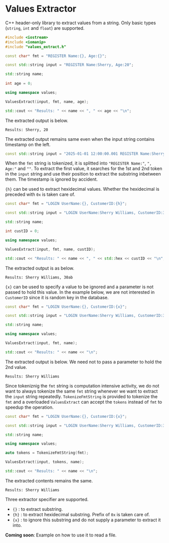 # Values Extractor

C++ header-only library to extract values from a string. Only basic types (`string`, `int` and `float`) are supported.

```Cpp
#include <iostream>
#include <iomanip>
#include "values_extract.h"

const char* fmt = "REGISTER Name:{}, Age:{}";

const std::string input = "REGISTER Name:Sherry, Age:20";

std::string name;
	
int age = 0;

using namespace values;

ValuesExtract(input, fmt, name, age);

std::cout << "Results: " << name << ", " << age << "\n";
```

The extracted output is below.

```
Results: Sherry, 20
```

The extracted output remains same even when the input string contains timestamp on the left.

```Cpp
const std::string input = "2025-01-01 12:00:00.001 REGISTER Name:Sherry, Age:20";
```

When the `fmt` string is tokenized, it is splitted into `"REGISTER Name:"`, `", Age:"` and `""`. To extract the first value, it searches for the 1st and 2nd token in the `input` string and use their position to extract the substring inbetween them. The timestamp is ignored by accident.

`{h}` can be used to extract hexidecimal values. Whether the hexidecimal is preceded with `0x` is taken care of.

```Cpp
const char* fmt = "LOGIN UserName:{}, CustomerID:{h}";

const std::string input = "LOGIN UserName:Sherry Williams, CustomerID:30AB";

std::string name;

int custID = 0;

using namespace values;

ValuesExtract(input, fmt, name, custID);

std::cout << "Results: " << name << ", " << std::hex << custID << "\n";
```

The extracted output is as below.

```
Results: Sherry Williams, 30ab
```

`{x}` can be used to specify a value to be ignored and a parameter is not passed to hold this value. In the example below, we are not interested in `CustomerID` since it is random key in the database.

```Cpp
const char* fmt = "LOGIN UserName:{}, CustomerID:{x}";

const std::string input = "LOGIN UserName:Sherry Williams, CustomerID:30AB";

std::string name;

using namespace values;

ValuesExtract(input, fmt, name);

std::cout << "Results: " << name << "\n";
```

The extracted output is below. We need not to pass a parameter to hold the 2nd value.

```
Results: Sherry Williams
```

Since tokeniznig the `fmt` string is computation intensive activity, we do not want to always tokenize the same `fmt` string whenever we want to extract the `input` string repeatedly. `TokenizeFmtString` is provided to tokenize the `fmt` and a overloaded `ValuesExtract` can accept the `tokens` instead of `fmt` to speedup the operation.

```Cpp
const char* fmt = "LOGIN UserName:{}, CustomerID:{x}";

const std::string input = "LOGIN UserName:Sherry Williams, CustomerID:30AB";

std::string name;

using namespace values;

auto tokens = TokenizeFmtString(fmt);

ValuesExtract(input, tokens, name);

std::cout << "Results: " << name << "\n";
```

The extracted contents remains the same.

```
Results: Sherry Williams
```

Three extractor specifier are supported.

* `{}` : to extract substring.
* `{h}` : to extract hexidecimal substring. Prefix of `0x` is taken care of.
* `{x}` : to ignore this substring and do not supply a parameter to extract it into.

__Coming soon__: Example on how to use it to read a file.